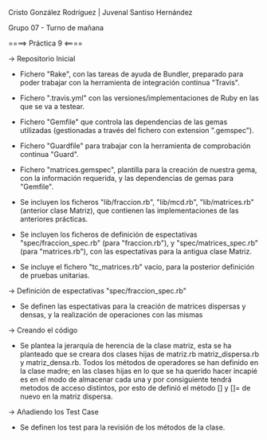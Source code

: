 Cristo González Rodríguez | Juvenal Santiso Hernández

Grupo 07 - Turno de mañana

====> Práctica 9 <====

 -> Repositorio Inicial

  - Fichero "Rake", con las tareas de ayuda de Bundler, preparado para poder trabajar con la herramienta de integración continua "Travis".
  - Fichero ".travis.yml" con las versiones/implementaciones de Ruby en las que se va a testear.
  - Fichero "Gemfile" que controla las dependencias de las gemas utilizadas (gestionadas a través del fichero con extension ".gemspec").
  - Fichero "Guardfile" para trabajar con la herramienta de comprobación continua "Guard".
  - Fichero "matrices.gemspec", plantilla para la creación de nuestra gema, con la información requerida, y las dependencias de gemas para "Gemfile".

  - Se incluyen los ficheros "lib/fraccion.rb", "lib/mcd.rb", "lib/matrices.rb" (anterior clase Matriz), que contienen las implementaciones de las anteriores prácticas.
  - Se incluyen los ficheros de definición de espectativas "spec/fraccion_spec.rb" (para "fraccion.rb"), y "spec/matrices_spec.rb" (para "matrices.rb"), con las espectativas para la antigua clase Matriz.
  - Se incluye el fichero "tc_matrices.rb" vacío, para la posterior definición de pruebas unitarias.

 -> Definición de espectativas "spec/fraccion_spec.rb"
 
  - Se definen las espectativas para la creación de matrices dispersas y densas, y la realización de operaciones con las mismas

 -> Creando el código
    
  - Se plantea la jerarquía de herencia de la clase matriz, esta se ha planteado que se creara dos clases hijas de matriz.rb matriz_dispersa.rb y matriz_densa.rb. Todos los métodos de operadores se han definido en la clase madre; en las clases hijas en lo que se ha querido hacer incapié es en el modo de almacenar cada una y por consiguiente tendrá metodos de acceso distintos, por esto de definió el método [] y []= de nuevo en la matriz dispersa.

  -> Añadiendo los Test Case
 
  - Se definen los test para la revisión de los métodos de la clase.
